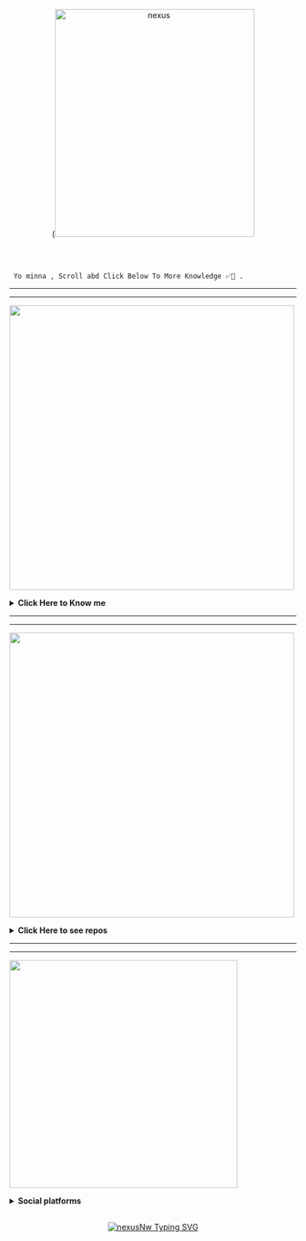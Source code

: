  <p align="center">
(<img src="https://i.imgur.com/vgElvfV.jpeg" alt="nexus" width="350" height="400"/>
</p>
    </a>
</p>
<br> 


```

 Yo minna , Scroll abd Click Below To More Knowledge ✅🎉 .

```


-----

-----


<img src="./img/AboutMe-elaina.png" width="500" />
<br/>

<b><details><summary>Click Here to Know me</summary></b>

<img src="https://i.imgur.com/hDnguFu.jpeg" width="300" align="Center" />
<br/>

<br/>
  
- Name **nexusNw/Z3non.z**

- Live in **Kerala, India**
- Studying in [***College***](https://www.google.com/search?q=college&oq=college&aqs=chrome..69i57j46i512j46i433i512j46i131i199i433i465i512j46i512.2373j0j4&client=ms-android-hmd-rev2&sourceid=chrome-mobile&ie=UTF-8)

- Atleast Good with **Javascript** 

- Mainly Focus on making Whatsapp Bots

- Have experience editing with [**Alight Motion**](https://www.google.com/url?sa=t&source=web&rct=j&url=https://play.google.com/store/apps/details%3Fid%3Dcom.alightcreative.motion%26hl%3Den_IN%26gl%3DUS%26referrer%3Dutm_source%253Dgoogle%2526utm_medium%253Dorganic%2526utm_term%253Dalight%2Bmotion%26pcampaignid%3DAPPU_1_LAmjYrrQLIyaseMP2sKM-AQ&ved=2ahUKEwi6lvvVw6L4AhUMTWwGHVohA08Q5YQBegQIAxAC&usg=AOvVaw1hU3bQzlB35-J7CBxXMAFr) & [**Capcut**](https://www.google.com/url?sa=t&source=web&rct=j&url=https://play.google.com/store/apps/details%3Fid%3Dcom.lemon.lvoverseas%26hl%3Den%26gl%3DUS%26referrer%3Dutm_source%253Dgoogle%2526utm_medium%253Dorganic%2526utm_term%253Dcapcut%26pcampaignid%3DAPPU_1_WwmjYtLwM-fLseMPrq6L-A4&ved=2ahUKEwiSirfsw6L4AhXnZWwGHS7XAu8Q5YQBegQIAxAC&usg=AOvVaw2rWpiN5ISe6nmvVTSTFY2l)

- I can Understand Japanese , Hindi  and many languages Wuth help of Google Translator 🙂

- Mainly Understand English and Malayalam🎉✅

</details>

----

----
<img src="./img/Repo-elaina.png" width="500" />
<br/>

<b><details><summary>Click Here to see repos</summary></b>

<img src="https://i.imgur.com/pGdhNzx.jpeg" width="300" align="Center" />
<br/>

<br/>


- 📕 [***nexusNw/Izumi-MD***](https://github.com/nexusNw/Izumi-MD) <br/>
  A Md Whatsapp .newly developed 🔗
- 📒 [***nexusNw/Kanna-kamui***](https://github.com/nexusNw/Kanna-kamui) (**Private**) <br/>
Running and hosting success but some commands are not fully ready.
- 📗 [***nexusNw/Gojo-Satoru***](https://github.com/nexusNw/Gojo-Satoru) <br/>
  Whatsapp Bot Which Supports In Multi Device With 50+ stars and 400+ Forks , And Can Deploy Through Heroku
- 📘 [***nexusNw/Yuichan***](https://github.com/nexusNw/Yuichan) <br/>
  A Whatsapp bot for legacy Whatsapp Users , which made 4,5 months ago/Not Maintained 
- 📙 [***nexusNw/Raphtalia***](https://github.com/nexusNw/Raphtalia) (**Private**) <br/>
  An Anime Void bot made by Typescript Which have 20+ anime features /Not Maintained
- 📕 [***nexusNw/Rimuru-Tempest***](https://github.com/nexusNw/Rimuru-Tempest) (**Private**) <br/>
  A Md whatsapp bot best for group Maintaining , changed to private becoz some problems in downloadings
- 📒 [***nexusNw/NexusNw***](https://github.com/nexusNw/nexusNw) <br/>
Itz that what You reading / My Readme md.

</details>

----

----
<img src="https://i.imgur.com/VxXEaXn.jpeg " width="400" />
<br/>

<b><details><summary>Social platforms</summary></b>

<img src="https://i.imgur.com/I5vTuli.jpeg" height="250" width="500" />
<br/>
</p>

``` Contact Developer ```
<p align="center">

  <a href="https://instagram.com/Z3NON.Z"><img src="https://img.shields.io/badge/Instagram-E440?style=flat-cirlce&logo=instagram" />
  <a href="https://github.com/nexusNw"><img src="https://img.shields.io/badge/-GitHub-blue?style=flat-cirlce&logo=github" /> 
    <a href="https://t.me/N3XU52"><img src="https://img.shields.io/badge/-Telegram-white?style=flat-cirlce&logo=telegram" /> 



</p>




</details>


## <!-- Typing SVG -->
<p align="center">
    <a href="https://git.io/J0hKr">
        <img
        src="https://readme-typing-svg.herokuapp.com?size=30&width=800&lines=TᕼᗩᑎKՏ+ᖴOᖇ+ᐯIՏITIᑎᘜ....."
            alt="nexusNw Typing SVG"

</p>


